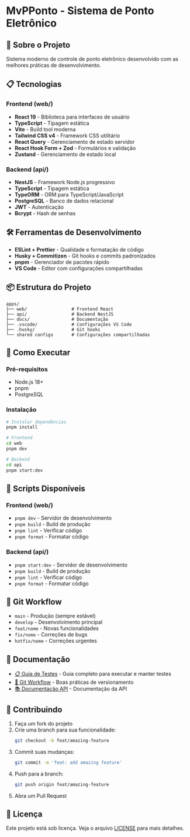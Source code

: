 # MvPPonto - Sistema de Ponto Eletrônico

## 🚀 Sobre o Projeto

Sistema moderno de controle de ponto eletrônico desenvolvido com as melhores práticas de desenvolvimento.

## 📋 Tecnologias

### Frontend (web/)
- **React 19** - Biblioteca para interfaces de usuário
- **TypeScript** - Tipagem estática
- **Vite** - Build tool moderna
- **Tailwind CSS v4** - Framework CSS utilitário
- **React Query** - Gerenciamento de estado servidor
- **React Hook Form + Zod** - Formulários e validação
- **Zustand** - Gerenciamento de estado local

### Backend (api/)
- **NestJS** - Framework Node.js progressivo
- **TypeScript** - Tipagem estática
- **TypeORM** - ORM para TypeScript/JavaScript
- **PostgreSQL** - Banco de dados relacional
- **JWT** - Autenticação
- **Bcrypt** - Hash de senhas

## 🛠️ Ferramentas de Desenvolvimento

- **ESLint + Prettier** - Qualidade e formatação de código
- **Husky + Commitizen** - Git hooks e commits padronizados
- **pnpm** - Gerenciador de pacotes rápido
- **VS Code** - Editor com configurações compartilhadas

## 📦 Estrutura do Projeto

```
apps/
├── web/                 # Frontend React
├── api/                 # Backend NestJS
├── docs/                # Documentação
├── .vscode/             # Configurações VS Code
├── .husky/              # Git hooks
└── shared configs       # Configurações compartilhadas
```

## 🚀 Como Executar

### Pré-requisitos
- Node.js 18+
- pnpm
- PostgreSQL

### Instalação
```bash
# Instalar dependências
pnpm install

# Frontend
cd web
pnpm dev

# Backend
cd api
pnpm start:dev
```

## 📝 Scripts Disponíveis

### Frontend (web/)
- `pnpm dev` - Servidor de desenvolvimento
- `pnpm build` - Build de produção
- `pnpm lint` - Verificar código
- `pnpm format` - Formatar código

### Backend (api/)
- `pnpm start:dev` - Servidor de desenvolvimento
- `pnpm build` - Build de produção
- `pnpm lint` - Verificar código
- `pnpm format` - Formatar código

## 🔄 Git Workflow

- `main` - Produção (sempre estável)
- `develop` - Desenvolvimento principal
- `feat/nome` - Novas funcionalidades
- `fix/nome` - Correções de bugs
- `hotfix/nome` - Correções urgentes

## 📖 Documentação

- [📋 Guia de Testes](./docs/TESTS.md) - Guia completo para executar e manter testes
- [🔄 Git Workflow](./docs/GIT_WORKFLOW.md) - Boas práticas de versionamento
- [📚 Documentação API](./api/docs/) - Documentação da API

## 🤝 Contribuindo

1. Faça um fork do projeto
2. Crie uma branch para sua funcionalidade:
   ```bash
   git checkout -b feat/amazing-feature
   ```
3. Commit suas mudanças:
   ```bash
   git commit -m 'feat: add amazing feature'
   ```
4. Push para a branch:
   ```bash
   git push origin feat/amazing-feature
   ```
5. Abra um Pull Request

## 📄 Licença

Este projeto está sob licença. Veja o arquivo [LICENSE](LICENSE) para mais detalhes.
